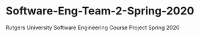 # Software-Eng-Team-2-Spring-2020
Rutgers University Software Engineering Course Project Spring 2020

